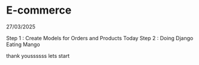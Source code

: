 # E-commerce
27/03/2025

Step 1 : Create Models for Orders and Products Today
Step 2 : Doing Django Eating Mango

thank youssssss
lets start
